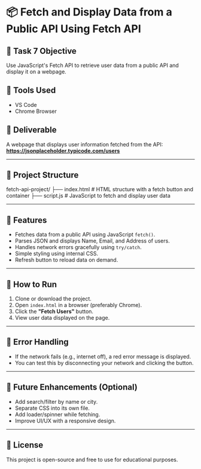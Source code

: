 # 📦 Fetch and Display Data from a Public API Using Fetch API

## 📝 Task 7 Objective
Use JavaScript's Fetch API to retrieve user data from a public API and display it on a webpage.

## 🔧 Tools Used
- VS Code
- Chrome Browser

## 🚀 Deliverable
A webpage that displays user information fetched from the API:  
**https://jsonplaceholder.typicode.com/users**

---

## 📂 Project Structure
fetch-api-project/
├── index.html # HTML structure with a fetch button and container
├── script.js # JavaScript to fetch and display user data

---

## 📌 Features
- Fetches data from a public API using JavaScript `fetch()`.
- Parses JSON and displays Name, Email, and Address of users.
- Handles network errors gracefully using `try/catch`.
- Simple styling using internal CSS.
- Refresh button to reload data on demand.

---

## 🔄 How to Run
1. Clone or download the project.
2. Open `index.html` in a browser (preferably Chrome).
3. Click the **"Fetch Users"** button.
4. View user data displayed on the page.

---

## 🧪 Error Handling
- If the network fails (e.g., internet off), a red error message is displayed.
- You can test this by disconnecting your network and clicking the button.

---

## 📌 Future Enhancements (Optional)
- Add search/filter by name or city.
- Separate CSS into its own file.
- Add loader/spinner while fetching.
- Improve UI/UX with a responsive design.

---

## 📃 License
This project is open-source and free to use for educational purposes.

